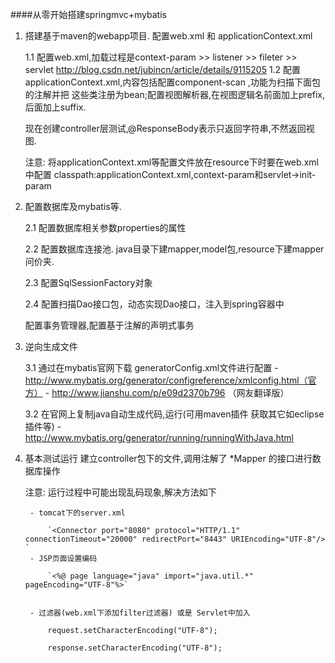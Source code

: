 ####从零开始搭建springmvc+mybatis

1. 搭建基于maven的webapp项目.
	配置web.xml 和 applicationContext.xml

	1.1  配置web.xml,加载过程是context-param >> listener  >> fileter  >> servlet
		http://blog.csdn.net/jubincn/article/details/9115205
	1.2  配置applicationContext.xml,内容包括配置component-scan ,功能为扫描下面包的注解并把
这些类注册为bean;配置视图解析器,在视图逻辑名前面加上prefix,后面加上suffix.
 
	现在创建controller层测试,@ResponseBody表示只返回字符串,不然返回视图.
	
	注意: 将applicationContext.xml等配置文件放在resource下时要在web.xml中配置
	classpath:applicationContext.xml,context-param和servlet->init-param

2. 配置数据库及mybatis等.
	
	2.1 配置数据库相关参数properties的属性

	2.2 配置数据库连接池. java目录下建mapper,model包,resource下建mapper问价夹.

	2.3 配置SqlSessionFactory对象
	
	2.4 配置扫描Dao接口包，动态实现Dao接口，注入到spring容器中

	配置事务管理器,配置基于注解的声明式事务

3. 逆向生成文件
	
	3.1 通过在mybatis官网下载 generatorConfig.xml文件进行配置
		- http://www.mybatis.org/generator/configreference/xmlconfig.html（官方）
   		- http://www.jianshu.com/p/e09d2370b796 （网友翻译版）

	3.2 在官网上复制java自动生成代码,运行(可用maven插件 获取其它如eclipse插件等)
		- http://www.mybatis.org/generator/running/runningWithJava.html

4. 基本测试运行
	建立controller包下的文件,调用注解了 *Mapper 的接口进行数据库操作



    注意: 运行过程中可能出现乱码现象,解决方法如下

        - tomcat下的server.xml
            
            `<Connector port="8080" protocol="HTTP/1.1" connectionTimeout="20000" redirectPort="8443" URIEncoding="UTF-8"/> `
        - JSP页面设置编码
            
            `<%@ page language="java" import="java.util.*" pageEncoding="UTF-8"%>`
    
    
        - 过滤器(web.xml下添加filter过滤器) 或是 Servlet中加入
            
            request.setCharacterEncoding("UTF-8");
    
            response.setCharacterEncoding("UTF-8");

